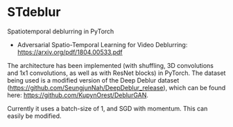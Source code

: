 # STdeblur
Spatiotemporal deblurring in PyTorch

* Adversarial Spatio-Temporal Learning for Video Deblurring: https://arxiv.org/pdf/1804.00533.pdf

The architecture has been implemented (with shuffling, 3D convolutions and 1x1 convolutions, as well as with ResNet blocks) in PyTorch. The dataset being used is a modified version of the Deep Deblur dataset (https://github.com/SeungjunNah/DeepDeblur_release), which can be found here: https://github.com/KupynOrest/DeblurGAN.

Currently it uses a batch-size of 1, and SGD with momentum. This can easily be modified.
